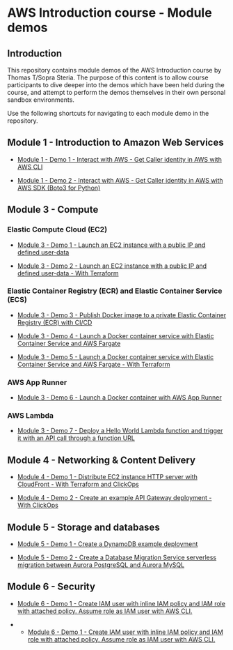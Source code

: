 # AWS Introduction course - Module demos

## Introduction
This repository contains module demos of the AWS Introduction course by Thomas T/Sopra Steria. The purpose of this content is to allow course participants to dive deeper into the demos which have been held during the course, and attempt to perform the demos themselves in their own personal sandbox environments.

Use the following shortcuts for navigating to each module demo in the repository.

## Module 1 - Introduction to Amazon Web Services
- [Module 1 - Demo 1 - Interact with AWS - Get Caller identity in AWS with AWS CLI](./module-1/module-1-1-aws-cli/README.md)

- [Module 1 - Demo 2 - Interact with AWS - Get Caller identity in AWS with AWS SDK (Boto3 for Python)](./module-1/module-1-2-aws-sdk/README.md)

## Module 3 - Compute
### Elastic Compute Cloud (EC2)
- [Module 3 - Demo 1 - Launch an EC2 instance with a public IP and defined user-data](./module-3/module-3-1-ec2-clickops/README.md)

- [Module 3 - Demo 2 - Launch an EC2 instance with a public IP and defined user-data - With Terraform](./module-3/module-3-2-ec2-terraform/README.MD)

### Elastic Container Registry (ECR) and Elastic Container Service (ECS)
- [Module 3 - Demo 3 - Publish Docker image to a private Elastic Container Registry (ECR) with CI/CD](./module-3/module-3-3-ecr-clickops-cicd/README.md)

- [Module 3 - Demo 4 - Launch a Docker container service with Elastic Container Service and AWS Fargate](./module-3/module-3-4-ecs-clickops/README.md)

- [Module 3 - Demo 5 - Launch a Docker container service with Elastic Container Service and AWS Fargate - With Terraform](./module-3/module-3-5-ecs-terraform/README.md)

### AWS App Runner
- [Module 3 - Demo 6 - Launch a Docker container with AWS App Runner](module-3/module-3-6-apprunner-clickops/README.MD)

### AWS Lambda
- [Module 3 - Demo 7 - Deploy a Hello World Lambda function and trigger it with an API call through a function URL](module-3/module-3-7-lambda/README.MD)


## Module 4 - Networking & Content Delivery
- [Module 4 - Demo 1 - Distribute EC2 instance HTTP server with CloudFront - With Terraform and ClickOps](./module-3/module-4-1-cloudfront-clickops/README.md)

- [Module 4 - Demo 2 - Create an example API Gateway deployment - With ClickOps](./module-3/module-4-2-api-gateway-clickops/README.md)


## Module 5 - Storage and databases
- [Module 5 - Demo 1 - Create a DynamoDB example deployment](module-5/module-5-1-dynamodb-terraform/README.MD)

- [Module 5 - Demo 2 - Create a Database Migration Service serverless migration between Aurora PostgreSQL and Aurora MySQL](module-5/module-5-1-dynamodb-terraform/README.MD)

## Module 6 - Security
- [Module 6 - Demo 1 - Create IAM user with inline IAM policy and IAM role with attached policy. Assume role as IAM user with AWS CLI.](module-6/module-6-1-iam-clickops/README.md)

- - [Module 6 - Demo 1 - Create IAM user with inline IAM policy and IAM role with attached policy. Assume role as IAM user with AWS CLI.](module-6/module-6-1-iam-clickops/README.md)